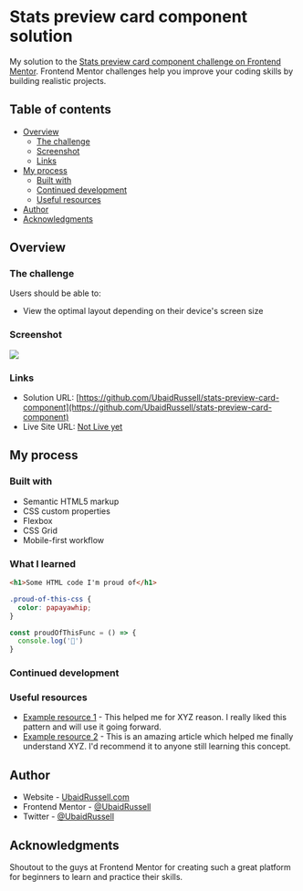 # Stats preview card component solution

My solution to the [Stats preview card component challenge on Frontend Mentor](https://www.frontendmentor.io/challenges/stats-preview-card-component-8JqbgoU62). Frontend Mentor challenges help you improve your coding skills by building realistic projects. 

## Table of contents

- [Overview](#overview)
  - [The challenge](#the-challenge)
  - [Screenshot](#screenshot)
  - [Links](#links)
- [My process](#my-process)
  - [Built with](#built-with)
  - [Continued development](#continued-development)
  - [Useful resources](#useful-resources)
- [Author](#author)
- [Acknowledgments](#acknowledgments)

## Overview

### The challenge

Users should be able to:

- View the optimal layout depending on their device's screen size

### Screenshot

![](./screenshot.jpg)

### Links

- Solution URL: [https://github.com/UbaidRussell/stats-preview-card-component](https://github.com/UbaidRussell/stats-preview-card-component)
- Live Site URL: [Not Live yet](#)

## My process

### Built with

- Semantic HTML5 markup
- CSS custom properties
- Flexbox
- CSS Grid
- Mobile-first workflow


### What I learned

```html
<h1>Some HTML code I'm proud of</h1>
```
```css
.proud-of-this-css {
  color: papayawhip;
}
```
```js
const proudOfThisFunc = () => {
  console.log('🎉')
}
```

### Continued development

### Useful resources

- [Example resource 1](https://www.example.com) - This helped me for XYZ reason. I really liked this pattern and will use it going forward.
- [Example resource 2](https://www.example.com) - This is an amazing article which helped me finally understand XYZ. I'd recommend it to anyone still learning this concept.

## Author

- Website - [UbaidRussell.com](https://ubaidrussell.com/)
- Frontend Mentor - [@UbaidRussell](https://www.frontendmentor.io/profile/UbaidRussell)
- Twitter - [@UbaidRussell](https://www.twitter.com/UbaidRussell)


## Acknowledgments
Shoutout to the guys at Frontend Mentor for creating such a great platform for beginners to learn and practice their skills.